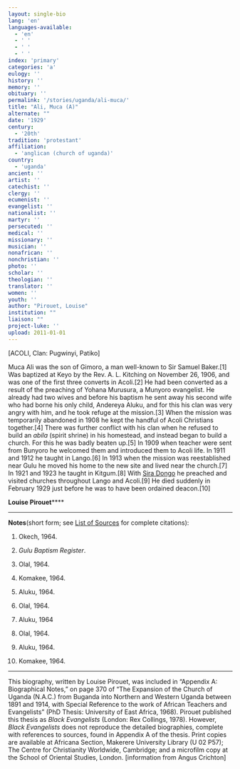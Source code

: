 ```yaml
---
layout: single-bio
lang: 'en'
languages-available:
  - 'en'
  - ' '
  - ' '
  - ' '
index: 'primary'
categories: 'a'
eulogy: ''
history: ''
memory: ''
obituary: ''
permalink: '/stories/uganda/ali-muca/'
title: "Ali, Muca (A)"
alternate: ""
date: '1929'
century:
  - '20th'
tradition: 'protestant'
affiliation:
  - 'anglican (church of uganda)'
country:
  - 'uganda'
ancient: ''
artist: ''
catechist: ''
clergy: ''
ecumenist: ''
evangelist: ''
nationalist: ''
martyr: ''
persecuted: ''
medical: ''
missionary: ''
musician: ''
nonafrican: ''
nonchristian: ''
photo: ''
scholar: ''
theologian: ''
translator: ''
women: ''
youth: ''
author: "Pirouet, Louise"
institution: ""
liaison: ""
project-luke: ''
upload: 2011-01-01
---
```




[ACOLI, Clan: Pugwinyi, Patiko]

Muca Ali was the son of Gimoro, a man well-known to Sir Samuel Baker.[1]  Was baptized at Keyo by the Rev. A. L. Kitching on November 26, 1906, and was  one of the first three converts in Acoli.[2] He had been converted as a result  of the preaching of Yohana Murusura, a Munyoro evangelist. He already had two  wives and before his baptism he sent away his second wife who had borne his  only child, Andereya Aluku, and for this his clan was very angry with him, and  he took refuge at the mission.[3] When the mission was temporarily abandoned in  1908 he kept the handful of Acoli Christians together.[4] There was further  conflict with his clan when he refused to build an *abila* (spirit shrine)  in his homestead, and instead began to build a church. For this he was badly  beaten up.[5] In 1909 when teacher were sent from Bunyoro he welcomed them and  introduced them to Acoli life. In 1911 and 1912 he taught in Lango.[6] In 1913  when the mission was reestablished near Gulu he moved his home to the new site  and lived near the church.[7] In 1921 and 1923 he taught in Kitgum.[8] With [Sira Dongo](dongo_sira.html) he  preached and visited churches throughout Lango and Acoli.[9] He died suddenly  in February 1929 just before he was to have been ordained deacon.[10]

**Louise Pirouet******

---

**Notes**(short  form; see [List of  Sources](../pirouet-appendixa-sources/) for complete citations):
1. Okech,  1964.

2. *Gulu Baptism Register*.

3. Olal,  1964.

4. Komakee,  1964.

5. Aluku, 1964.

6. Olal,  1964.

7. Aluku,  1964

8. Olal,  1964.

9. Aluku,  1964.

10. Komakee, 1964.

---

This biography, written by Louise Pirouet, was included in &ldquo;Appendix A: Biographical Notes,&rdquo;  on page 370 of &ldquo;The Expansion  of the Church of Uganda (N.A.C.) from Buganda into Northern and Western Uganda  between 1891 and 1914, with Special Reference to the work of African Teachers  and Evangelists&rdquo; (PhD Thesis: University of East Africa, 1968). Pirouet  published this thesis as *Black  Evangelists* (London: Rex Collings, 1978). However, *Black  Evangelists* does not reproduce the detailed biographies, complete with  references to sources, found in Appendix A of the thesis. Print copies are  available at Africana Section, Makerere University Library (U 02 P57); The Centre for Christianity  Worldwide, Cambridge; and a microfilm copy at the School of Oriental Studies,  London. [information from Angus Crichton]